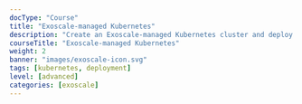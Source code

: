 ```yaml
---
docType: "Course"
title: "Exoscale-managed Kubernetes"
description: "Create an Exoscale-managed Kubernetes cluster and deploy the demo application inside it"
courseTitle: "Exoscale-managed Kubernetes"
weight: 2
banner: "images/exoscale-icon.svg"
tags: [kubernetes, deployment]
level: [advanced]
categories: [exoscale]
---
```


